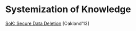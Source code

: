 # Systemization of Knowledge

[SoK: Secure Data Deletion](https://oaklandsok.github.io/papers/reardon2013.pdf) [Oakland'13]
